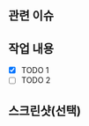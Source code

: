 ## 관련 이슈
<!-- 관련있는 이슈 번호(#000)을 적어주세요.
  해당 pull request merge와 함께 이슈를 닫으려면
  closed #Issue_number를 적어주세요 -->

## 작업 내용
<!-- 과제에 대한 설명을 적어주세요 -->
- [x] TODO 1
- [ ] TODO 2

## 스크린샷(선택)
<!-- 스크린샷이 필요한 과제면 스크린샷을 첨부해주세요 -->
